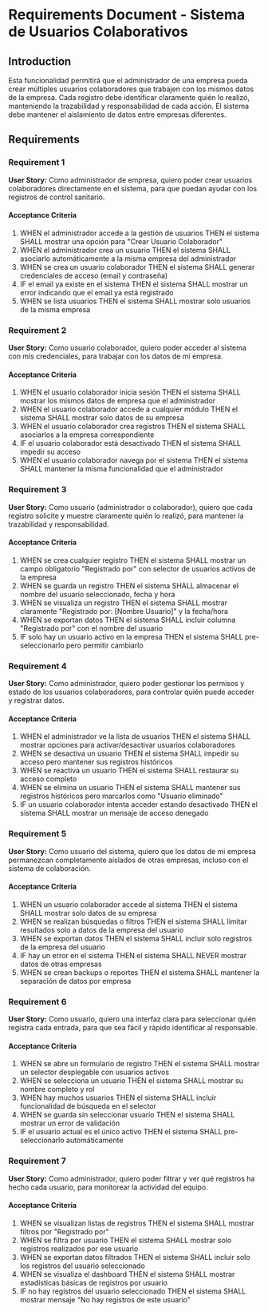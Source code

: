 # Requirements Document - Sistema de Usuarios Colaborativos

## Introduction

Esta funcionalidad permitirá que el administrador de una empresa pueda crear múltiples usuarios colaboradores que trabajen con los mismos datos de la empresa. Cada registro debe identificar claramente quién lo realizó, manteniendo la trazabilidad y responsabilidad de cada acción. El sistema debe mantener el aislamiento de datos entre empresas diferentes.

## Requirements

### Requirement 1

**User Story:** Como administrador de empresa, quiero poder crear usuarios colaboradores directamente en el sistema, para que puedan ayudar con los registros de control sanitario.

#### Acceptance Criteria

1. WHEN el administrador accede a la gestión de usuarios THEN el sistema SHALL mostrar una opción para "Crear Usuario Colaborador"
2. WHEN el administrador crea un usuario THEN el sistema SHALL asociarlo automáticamente a la misma empresa del administrador
3. WHEN se crea un usuario colaborador THEN el sistema SHALL generar credenciales de acceso (email y contraseña)
4. IF el email ya existe en el sistema THEN el sistema SHALL mostrar un error indicando que el email ya está registrado
5. WHEN se lista usuarios THEN el sistema SHALL mostrar solo usuarios de la misma empresa

### Requirement 2

**User Story:** Como usuario colaborador, quiero poder acceder al sistema con mis credenciales, para trabajar con los datos de mi empresa.

#### Acceptance Criteria

1. WHEN el usuario colaborador inicia sesión THEN el sistema SHALL mostrar los mismos datos de empresa que el administrador
2. WHEN el usuario colaborador accede a cualquier módulo THEN el sistema SHALL mostrar solo datos de su empresa
3. WHEN el usuario colaborador crea registros THEN el sistema SHALL asociarlos a la empresa correspondiente
4. IF el usuario colaborador está desactivado THEN el sistema SHALL impedir su acceso
5. WHEN el usuario colaborador navega por el sistema THEN el sistema SHALL mantener la misma funcionalidad que el administrador

### Requirement 3

**User Story:** Como usuario (administrador o colaborador), quiero que cada registro solicite y muestre claramente quién lo realizó, para mantener la trazabilidad y responsabilidad.

#### Acceptance Criteria

1. WHEN se crea cualquier registro THEN el sistema SHALL mostrar un campo obligatorio "Registrado por" con selector de usuarios activos de la empresa
2. WHEN se guarda un registro THEN el sistema SHALL almacenar el nombre del usuario seleccionado, fecha y hora
3. WHEN se visualiza un registro THEN el sistema SHALL mostrar claramente "Registrado por: [Nombre Usuario]" y la fecha/hora
4. WHEN se exportan datos THEN el sistema SHALL incluir columna "Registrado por" con el nombre del usuario
5. IF solo hay un usuario activo en la empresa THEN el sistema SHALL pre-seleccionarlo pero permitir cambiarlo

### Requirement 4

**User Story:** Como administrador, quiero poder gestionar los permisos y estado de los usuarios colaboradores, para controlar quién puede acceder y registrar datos.

#### Acceptance Criteria

1. WHEN el administrador ve la lista de usuarios THEN el sistema SHALL mostrar opciones para activar/desactivar usuarios colaboradores
2. WHEN se desactiva un usuario THEN el sistema SHALL impedir su acceso pero mantener sus registros históricos
3. WHEN se reactiva un usuario THEN el sistema SHALL restaurar su acceso completo
4. WHEN se elimina un usuario THEN el sistema SHALL mantener sus registros históricos pero marcarlos como "Usuario eliminado"
5. IF un usuario colaborador intenta acceder estando desactivado THEN el sistema SHALL mostrar un mensaje de acceso denegado

### Requirement 5

**User Story:** Como usuario del sistema, quiero que los datos de mi empresa permanezcan completamente aislados de otras empresas, incluso con el sistema de colaboración.

#### Acceptance Criteria

1. WHEN un usuario colaborador accede al sistema THEN el sistema SHALL mostrar solo datos de su empresa
2. WHEN se realizan búsquedas o filtros THEN el sistema SHALL limitar resultados solo a datos de la empresa del usuario
3. WHEN se exportan datos THEN el sistema SHALL incluir solo registros de la empresa del usuario
4. IF hay un error en el sistema THEN el sistema SHALL NEVER mostrar datos de otras empresas
5. WHEN se crean backups o reportes THEN el sistema SHALL mantener la separación de datos por empresa

### Requirement 6

**User Story:** Como usuario, quiero una interfaz clara para seleccionar quién registra cada entrada, para que sea fácil y rápido identificar al responsable.

#### Acceptance Criteria

1. WHEN se abre un formulario de registro THEN el sistema SHALL mostrar un selector desplegable con usuarios activos
2. WHEN se selecciona un usuario THEN el sistema SHALL mostrar su nombre completo y rol
3. WHEN hay muchos usuarios THEN el sistema SHALL incluir funcionalidad de búsqueda en el selector
4. WHEN se guarda sin seleccionar usuario THEN el sistema SHALL mostrar un error de validación
5. IF el usuario actual es el único activo THEN el sistema SHALL pre-seleccionarlo automáticamente

### Requirement 7

**User Story:** Como administrador, quiero poder filtrar y ver qué registros ha hecho cada usuario, para monitorear la actividad del equipo.

#### Acceptance Criteria

1. WHEN se visualizan listas de registros THEN el sistema SHALL mostrar filtros por "Registrado por"
2. WHEN se filtra por usuario THEN el sistema SHALL mostrar solo registros realizados por ese usuario
3. WHEN se exportan datos filtrados THEN el sistema SHALL incluir solo los registros del usuario seleccionado
4. WHEN se visualiza el dashboard THEN el sistema SHALL mostrar estadísticas básicas de registros por usuario
5. IF no hay registros del usuario seleccionado THEN el sistema SHALL mostrar mensaje "No hay registros de este usuario"